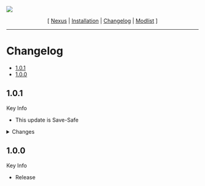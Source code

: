 ![](https://raw.githubusercontent.com/Oghma-Infinium/Morning-Star/main/images/Banner.webp)

<p align="center">
  [ <a href="https://www.nexusmods.com/skyrimspecialedition/mods/89515">Nexus</a> |
  <a href="https://github.com/Oghma-Infinium/Morning-Star/blob/main/README.md">Installation</a> |
  <a href="https://github.com/Oghma-Infinium/Morning-Star/blob/main/CHANGELOG.md">Changelog</a> |
  <a href="https://loadorderlibrary.com/lists/morning-star">Modlist</a> ]
</p>

---

# Changelog
- [1.0.1](#101)
- [1.0.0](#100)

## 1.0.1

Key Info

 - This update is Save-Safe

<Details>
<summary>Changes</summary>

### Removed

 - Modern Toggle Walk-Run Fix

</Details>


## 1.0.0

Key Info

 - Release